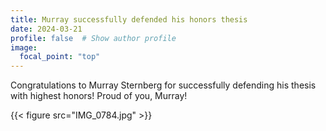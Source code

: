 ```yaml
---
title: Murray successfully defended his honors thesis
date: 2024-03-21
profile: false  # Show author profile
image:
  focal_point: "top"
---
```


Congratulations to Murray Sternberg for successfully defending his thesis with highest honors! Proud of you, Murray! 

{{< figure src="IMG_0784.jpg" >}}
